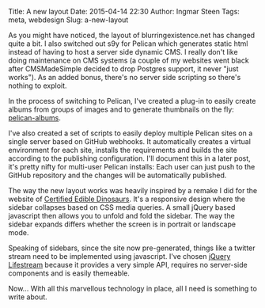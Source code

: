 Title: A new layout
Date: 2015-04-14 22:30
Author: Ingmar Steen
Tags: meta, webdesign
Slug: a-new-layout

As you might have noticed, the layout of blurringexistence.net has changed quite a bit. I also switched out s9y for
Pelican which generates static html instead of having to host a server side dynamic CMS. I really don't like doing
maintenance on CMS systems (a couple of my websites went black after CMSMadeSimple decided to drop Postgres support, it
never "just works"). As an added bonus, there's no server side scripting so there's nothing to exploit.

In the process of switching to Pelican, I've created a plug-in to easily create albums from groups of images and to
generate thumbnails on the fly: [pelican-albums](https://github.com/iksteen/pelican-albums/).

I've also created a set of scripts to easily deploy multiple Pelican sites on a single server based on GitHub
webhooks. It automatically creates a virtual environment for each site, installs the requirements and builds the site
according to the publishing configuration. I'll document this in a later post, it's pretty nifty for multi-user Pelican
installs: Each user can just push to the GitHub repository and the changes will be automatically published.

The way the new layout works was heavily inspired by a remake I did for the website of
[Certified Edible Dinosaurs](http://ced.pwned.systems/). It's a responsive design where the sidebar collapses based on
CSS media queries. A small jQuery based javascript then allows you to unfold and fold the sidebar. The way the sidebar
expands differs whether the screen is in portrait or landscape mode.

Speaking of sidebars, since the site now pre-generated, things like a twitter stream need to be implemented using
javascript. I've chosen [jQuery Lifestream](http://christianv.github.io/jquery-lifestream/) because it provides a very
simple API, requires no server-side components and is easily themeable.

Now... With all this marvellous technology in place, all I need is something to write about.